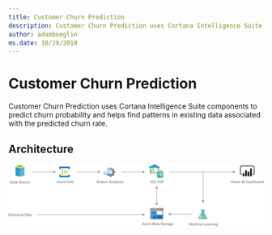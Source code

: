 ```yaml
---
title: Customer Churn Prediction 
description: Customer Churn Prediction uses Cortana Intelligence Suite components to predict churn probability and helps find patterns in existing data associated with the predicted churn rate.
author: adamboeglin
ms.date: 10/29/2018
---
```

# Customer Churn Prediction 
Customer Churn Prediction uses Cortana Intelligence Suite components to predict churn probability and helps find patterns in existing data associated with the predicted churn rate.

## Architecture
<img src="media/customer-churn-prediction.svg" alt='architecture diagram' />